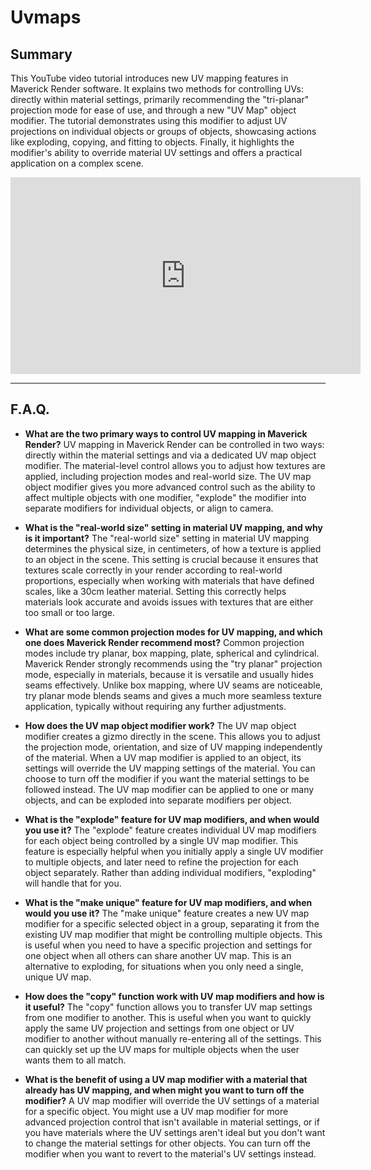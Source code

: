 # Uvmaps

## Summary

This YouTube video tutorial introduces new UV mapping features in Maverick Render software. It explains two methods for controlling UVs: directly within material settings, primarily recommending the "tri-planar" projection mode for ease of use, and through a new "UV Map" object modifier. The tutorial demonstrates using this modifier to adjust UV projections on individual objects or groups of objects, showcasing actions like exploding, copying, and fitting to objects. Finally, it highlights the modifier's ability to override material UV settings and offers a practical application on a complex scene.

<iframe width="560" height="315" src="https://www.youtube.com/embed/mbxDynsFTP4?si=Zw8xzvcutX03KvsZ" title="YouTube video player" frameborder="0" allow="accelerometer; autoplay; clipboard-write; encrypted-media; gyroscope; picture-in-picture; web-share" referrerpolicy="strict-origin-when-cross-origin" allowfullscreen></iframe>

---

## F.A.Q.

- **What are the two primary ways to control UV mapping in Maverick Render?**
UV mapping in Maverick Render can be controlled in two ways: directly within the material settings and via a dedicated UV map object modifier. The material-level control allows you to adjust how textures are applied, including projection modes and real-world size. The UV map object modifier gives you more advanced control such as the ability to affect multiple objects with one modifier, "explode" the modifier into separate modifiers for individual objects, or align to camera.

- **What is the "real-world size" setting in material UV mapping, and why is it important?**
The "real-world size" setting in material UV mapping determines the physical size, in centimeters, of how a texture is applied to an object in the scene. This setting is crucial because it ensures that textures scale correctly in your render according to real-world proportions, especially when working with materials that have defined scales, like a 30cm leather material. Setting this correctly helps materials look accurate and avoids issues with textures that are either too small or too large.

- **What are some common projection modes for UV mapping, and which one does Maverick Render recommend most?**
Common projection modes include try planar, box mapping, plate, spherical and cylindrical. Maverick Render strongly recommends using the "try planar" projection mode, especially in materials, because it is versatile and usually hides seams effectively. Unlike box mapping, where UV seams are noticeable, try planar mode blends seams and gives a much more seamless texture application, typically without requiring any further adjustments.

- **How does the UV map object modifier work?**
The UV map object modifier creates a gizmo directly in the scene. This allows you to adjust the projection mode, orientation, and size of UV mapping independently of the material. When a UV map modifier is applied to an object, its settings will override the UV mapping settings of the material. You can choose to turn off the modifier if you want the material settings to be followed instead. The UV map modifier can be applied to one or many objects, and can be exploded into separate modifiers per object.

- **What is the "explode" feature for UV map modifiers, and when would you use it?**
The "explode" feature creates individual UV map modifiers for each object being controlled by a single UV map modifier. This feature is especially helpful when you initially apply a single UV modifier to multiple objects, and later need to refine the projection for each object separately. Rather than adding individual modifiers, "exploding" will handle that for you.

- **What is the "make unique" feature for UV map modifiers, and when would you use it?**
The "make unique" feature creates a new UV map modifier for a specific selected object in a group, separating it from the existing UV map modifier that might be controlling multiple objects. This is useful when you need to have a specific projection and settings for one object when all others can share another UV map. This is an alternative to exploding, for situations when you only need a single, unique UV map.

- **How does the "copy" function work with UV map modifiers and how is it useful?**
The "copy" function allows you to transfer UV map settings from one modifier to another. This is useful when you want to quickly apply the same UV projection and settings from one object or UV modifier to another without manually re-entering all of the settings. This can quickly set up the UV maps for multiple objects when the user wants them to all match.

- **What is the benefit of using a UV map modifier with a material that already has UV mapping, and when might you want to turn off the modifier?**
A UV map modifier will override the UV settings of a material for a specific object. You might use a UV map modifier for more advanced projection control that isn't available in material settings, or if you have materials where the UV settings aren't ideal but you don't want to change the material settings for other objects. You can turn off the modifier when you want to revert to the material's UV settings instead.